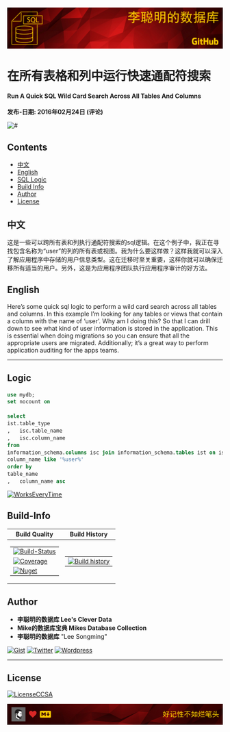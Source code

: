 ![CLEVER DATA GIT REPO](https://raw.githubusercontent.com/LiCongMingDeShujuku/git-resources/master/0-clever-data-github.png "李聪明的数据库")

# 在所有表格和列中运行快速通配符搜索
#### Run A Quick SQL Wild Card Search Across All Tables And Columns
**发布-日期: 2016年02月24日 (评论)**

![#](images/##############?raw=true "#")

## Contents

- [中文](#中文)
- [English](#English)
- [SQL Logic](#Logic)
- [Build Info](#Build-Info)
- [Author](#Author)
- [License](#License) 


## 中文
这是一些可以跨所有表和列执行通配符搜索的sql逻辑。在这个例子中，我正在寻找包含名称为“user”的列的所有表或视图。我为什么要这样做？这样我就可以深入了解应用程序中存储的用户信息类型。这在迁移时至关重要，这样你就可以确保迁移所有适当的用户。另外，这是为应用程序团队执行应用程序审计的好方法。


## English
Here’s some quick sql logic to perform a wild card search across all tables and columns. In this example I’m looking for any tables or views that contain a column with the name of ‘user’. Why am I doing this? So that I can drill down to see what kind of user information is stored in the application. This is essential when doing migrations so you can ensure that all the appropriate users are migrated. Additionally; it’s a great way to perform application auditing for the apps teams.

---
## Logic
```SQL
use mydb;
set nocount on
 
select
ist.table_type
,   isc.table_name
,   isc.column_name
from
information_schema.columns isc join information_schema.tables ist on isc.table_name = ist.table_name where
column_name like '%user%'
order by
table_name
,   column_name asc


```



[![WorksEveryTime](https://forthebadge.com/images/badges/60-percent-of-the-time-works-every-time.svg)](https://shitday.de/)

## Build-Info

| Build Quality | Build History |
|--|--|
|<table><tr><td>[![Build-Status](https://ci.appveyor.com/api/projects/status/pjxh5g91jpbh7t84?svg?style=flat-square)](#)</td></tr><tr><td>[![Coverage](https://coveralls.io/repos/github/tygerbytes/ResourceFitness/badge.svg?style=flat-square)](#)</td></tr><tr><td>[![Nuget](https://img.shields.io/nuget/v/TW.Resfit.Core.svg?style=flat-square)](#)</td></tr></table>|<table><tr><td>[![Build history](https://buildstats.info/appveyor/chart/tygerbytes/resourcefitness)](#)</td></tr></table>|

## Author

- **李聪明的数据库 Lee's Clever Data**
- **Mike的数据库宝典 Mikes Database Collection**
- **李聪明的数据库** "Lee Songming"

[![Gist](https://img.shields.io/badge/Gist-李聪明的数据库-<COLOR>.svg)](https://gist.github.com/congmingshuju)
[![Twitter](https://img.shields.io/badge/Twitter-mike的数据库宝典-<COLOR>.svg)](https://twitter.com/mikesdatawork?lang=en)
[![Wordpress](https://img.shields.io/badge/Wordpress-mike的数据库宝典-<COLOR>.svg)](https://mikesdatawork.wordpress.com/)

---
## License
[![LicenseCCSA](https://img.shields.io/badge/License-CreativeCommonsSA-<COLOR>.svg)](https://creativecommons.org/share-your-work/licensing-types-examples/)

![Lee Songming](https://raw.githubusercontent.com/LiCongMingDeShujuku/git-resources/master/1-clever-data-github.png "李聪明的数据库")

